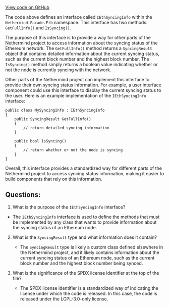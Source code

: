 [View code on GitHub](https://github.com/NethermindEth/nethermind/src/Nethermind/Nethermind.Facade/Eth/IEthSyncingInfo.cs)

The code above defines an interface called `IEthSyncingInfo` within the `Nethermind.Facade.Eth` namespace. This interface has two methods: `GetFullInfo()` and `IsSyncing()`. 

The purpose of this interface is to provide a way for other parts of the Nethermind project to access information about the syncing status of the Ethereum network. The `GetFullInfo()` method returns a `SyncingResult` object that contains detailed information about the current syncing status, such as the current block number and the highest block number. The `IsSyncing()` method simply returns a boolean value indicating whether or not the node is currently syncing with the network.

Other parts of the Nethermind project can implement this interface to provide their own syncing status information. For example, a user interface component could use this interface to display the current syncing status to the user. Here is an example implementation of the `IEthSyncingInfo` interface:

```
public class MySyncingInfo : IEthSyncingInfo
{
    public SyncingResult GetFullInfo()
    {
        // return detailed syncing information
    }

    public bool IsSyncing()
    {
        // return whether or not the node is syncing
    }
}
```

Overall, this interface provides a standardized way for different parts of the Nethermind project to access syncing status information, making it easier to build components that rely on this information.
## Questions: 
 1. What is the purpose of the `IEthSyncingInfo` interface?
   - The `IEthSyncingInfo` interface is used to define the methods that must be implemented by any class that wants to provide information about the syncing status of an Ethereum node.

2. What is the `SyncingResult` type and what information does it contain?
   - The `SyncingResult` type is likely a custom class defined elsewhere in the Nethermind project, and it likely contains information about the current syncing status of an Ethereum node, such as the current block number and the highest block number being synced.

3. What is the significance of the SPDX license identifier at the top of the file?
   - The SPDX license identifier is a standardized way of indicating the license under which the code is released. In this case, the code is released under the LGPL-3.0-only license.